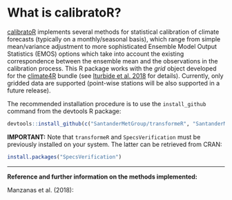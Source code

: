 # What is calibratoR?

[calibratoR](https://github.com/SantanderMetGroup/calibratoR) implements several methods for statistical calibration of climate forecasts (typically on a monthly/seasonal basis), which range from simple mean/variance adjustment to more sophisticated Ensemble Model Output Statistics (EMOS) options which take into account the existing correspondence between the ensemble mean and the observations in the calibration process. This R package works with the *grid* object developed for the [climate4R](http://www.meteo.unican.es/climate4r) bundle (see [Iturbide et al. 2018](***) for details). Currently, only gridded data are supported (point-wise stations will be also supported in a future release).

The recommended installation procedure is to use the `install_github` command from the devtools R package:

```r
devtools::install_github(c("SantanderMetGroup/transformeR", "SantanderMetGroup/calibratoR"))
```
**IMPORTANT:** Note that `transformeR` and `SpecsVerification` must be previously installed on your system. The latter can be retrieved from CRAN:

```r
install.packages("SpecsVerification")
```
---

**Reference and further information on the methods implemented:** 

Manzanas et al. (2018): 
